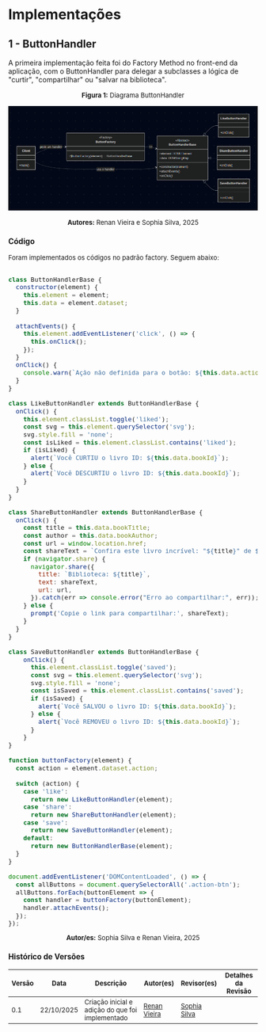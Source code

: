 # Implementações

## 1 - ButtonHandler

A primeira implementação feita foi do Factory Method no front-end da aplicação, com o ButtonHandler para delegar a subclasses a lógica de "curtir", "compartilhar" ou "salvar na biblioteca". 

<font size="2"><p style="text-align: center"><b>Figura 1:</b> Diagrama ButtonHandler</div>

<div style="text-align: center;">

![Diagrama](/docs/assets/buttonHandlerDiagrama.png)

</div>

<font size="2"><p style="text-align: center"><b>Autores:</b> Renan Vieira e Sophia Silva, 2025</p></font>


### Código

Foram implementados os códigos no padrão factory. Seguem abaixo:

```javascript

class ButtonHandlerBase {
  constructor(element) {
    this.element = element; 
    this.data = element.dataset; 
  }

  attachEvents() {
    this.element.addEventListener('click', () => {
      this.onClick();
    });
  }
  onClick() {
    console.warn(`Ação não definida para o botão: ${this.data.action}`);
  }
}

class LikeButtonHandler extends ButtonHandlerBase {
  onClick() {
    this.element.classList.toggle('liked');
    const svg = this.element.querySelector('svg');
    svg.style.fill = 'none';
    const isLiked = this.element.classList.contains('liked');
    if (isLiked) {
      alert(`Você CURTIU o livro ID: ${this.data.bookId}`);
    } else {
      alert(`Você DESCURTIU o livro ID: ${this.data.bookId}`);
    }
  }
}

class ShareButtonHandler extends ButtonHandlerBase {
  onClick() {
    const title = this.data.bookTitle;
    const author = this.data.bookAuthor;
    const url = window.location.href;
    const shareText = `Confira este livro incrível: "${title}" de ${author}. Veja mais em: ${url}`;
    if (navigator.share) {
      navigator.share({
        title: `Biblioteca: ${title}`,
        text: shareText,
        url: url,
      }).catch(err => console.error("Erro ao compartilhar:", err));
    } else {
      prompt('Copie o link para compartilhar:', shareText);
    }
  }
}

class SaveButtonHandler extends ButtonHandlerBase {
    onClick() {
      this.element.classList.toggle('saved');
      const svg = this.element.querySelector('svg');
      svg.style.fill = 'none';
      const isSaved = this.element.classList.contains('saved');
      if (isSaved) {
        alert(`Você SALVOU o livro ID: ${this.data.bookId}`);
      } else {
        alert(`Você REMOVEU o livro ID: ${this.data.bookId}`);
      }
    }
}

function buttonFactory(element) {
  const action = element.dataset.action;

  switch (action) {
    case 'like':
      return new LikeButtonHandler(element);
    case 'share':
      return new ShareButtonHandler(element);
    case 'save':
      return new SaveButtonHandler(element);
    default:
      return new ButtonHandlerBase(element);
  }
}

document.addEventListener('DOMContentLoaded', () => {
  const allButtons = document.querySelectorAll('.action-btn');
  allButtons.forEach(buttonElement => {
    const handler = buttonFactory(buttonElement);
    handler.attachEvents();
  });
});
```

<font size="2"><p style="text-align: center"><b>Autor/es:</b> Sophia Silva e Renan Vieira, 2025</p></font>

### Histórico de Versões

| Versão | Data       | Descrição                                                                    | Autor(es)                                                                                        | Revisor(es)                                   | Detalhes da Revisão |
| ------ | ---------- | ---------------------------------------------------------------------------- | ------------------------------------------------------------------------------------------------ | --------------------------------------------- | ------------------- |
| 0.1    | 22/10/2025 | Criação inicial e adição do que foi implementado                     | [Renan Vieira](https://github.com/R-enanVieira) | [Sophia Silva](https://github.com/sophiassilva) |                     |